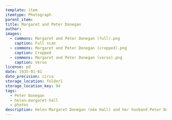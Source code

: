 ```yaml
---
template: item
itemtype: Photograph
parent_item: 
title: Margaret and Peter Donegan
author: 
images:
  - commons: Margaret and Peter Donegan (full).png
    caption: Full scan
  - commons: Margaret and Peter Donegan (cropped).png
    caption: Cropped
  - commons: Margaret and Peter Donegan (verso).png
    caption: Verso
license: pd
date: 1935-01-01
date_precision: circa
storage_location: folder1
storage_location_key: 94
tags:
  - Peter Donegan
  - helen-margaret-hall
  - photos
description: Helen Margaret Donegan (née Hall) and her husband Peter Donegan, in the 1930s.
---
```

